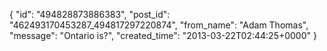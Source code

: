  {
   "id": "494828873886383",
   "post_id": "462493170453287_494817297220874",
   "from_name": "Adam Thomas",
   "message": "Ontario is?",
   "created_time": "2013-03-22T02:44:25+0000"
 }
